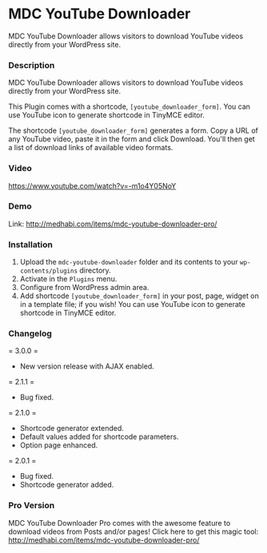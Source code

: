 # MDC YouTube Downloader

MDC YouTube Downloader allows visitors to download YouTube videos directly from your WordPress site.

### Description

MDC YouTube Downloader allows visitors to download YouTube videos directly from your WordPress site.

This Plugin comes with a shortcode, `[youtube_downloader_form]`. You can use YouTube icon to generate shortcode in TinyMCE editor.

The shortcode `[youtube_downloader_form]` generates a form. Copy a URL of any YouTube video, paste it in the form and click Download. You'll then get a list of download links of available video formats.

### Video
https://www.youtube.com/watch?v=-m1o4Y05NoY

### Demo
Link: http://medhabi.com/items/mdc-youtube-downloader-pro/

### Installation

1. Upload the `mdc-youtube-downloader` folder and its contents to your `wp-contents/plugins` directory.
2. Activate in the `Plugins` menu.
3. Configure from WordPress admin area.
4. Add shortcode `[youtube_downloader_form]` in your post, page, widget on in a template file; if you wish! You can use YouTube icon to generate shortcode in TinyMCE editor.

### Changelog

= 3.0.0 =
* New version release with AJAX enabled.

= 2.1.1 =
* Bug fixed.

= 2.1.0 =
* Shortcode generator extended.
* Default values added for shortcode parameters.
* Option page enhanced.

= 2.0.1 =
* Bug fixed.
* Shortcode generator added.

### Pro Version
MDC YouTube Downloader Pro comes with the awesome feature to download videos from Posts and/or pages!
Click here to get this magic tool: http://medhabi.com/items/mdc-youtube-downloader-pro/

